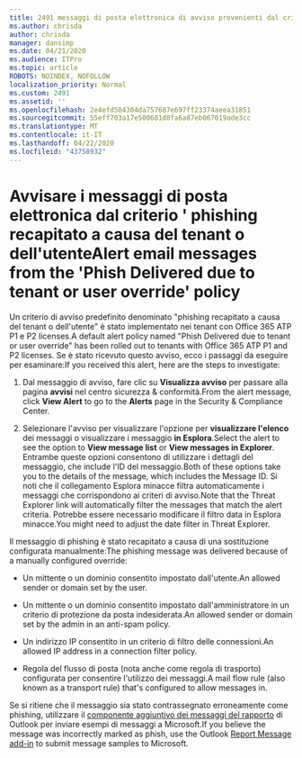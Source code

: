 ```yaml
---
title: 2491 messaggi di posta elettronica di avviso provenienti dal criterio ' phishing recapitato a causa di override del tenant o dell'utente
ms.author: chrisda
author: chrisda
manager: dansimp
ms.date: 04/21/2020
ms.audience: ITPro
ms.topic: article
ROBOTS: NOINDEX, NOFOLLOW
localization_priority: Normal
ms.custom: 2491
ms.assetid: ''
ms.openlocfilehash: 2e4efd504304da757687e697ff23374aeea31851
ms.sourcegitcommit: 55eff703a17e500681d8fa6a87eb067019ade3cc
ms.translationtype: MT
ms.contentlocale: it-IT
ms.lasthandoff: 04/22/2020
ms.locfileid: "43758932"
---
```

# <a name="alert-email-messages-from-the-phish-delivered-due-to-tenant-or-user-override-policy"></a><span data-ttu-id="1a195-102">Avvisare i messaggi di posta elettronica dal criterio ' phishing recapitato a causa del tenant o dell'utente</span><span class="sxs-lookup"><span data-stu-id="1a195-102">Alert email messages from the 'Phish Delivered due to tenant or user override' policy</span></span>

<span data-ttu-id="1a195-103">Un criterio di avviso predefinito denominato "phishing recapitato a causa del tenant o dell'utente" è stato implementato nei tenant con Office 365 ATP P1 e P2 licenses.</span><span class="sxs-lookup"><span data-stu-id="1a195-103">A default alert policy named "Phish Delivered due to tenant or user override" has been rolled out to tenants with Office 365 ATP P1 and P2 licenses.</span></span> <span data-ttu-id="1a195-104">Se è stato ricevuto questo avviso, ecco i passaggi da eseguire per esaminare:</span><span class="sxs-lookup"><span data-stu-id="1a195-104">If you received this alert, here are the steps to investigate:</span></span>

1. <span data-ttu-id="1a195-105">Dal messaggio di avviso, fare clic su **Visualizza avviso** per passare alla pagina **avvisi** nel centro sicurezza & conformità.</span><span class="sxs-lookup"><span data-stu-id="1a195-105">From the alert message, click **View Alert** to go to the **Alerts** page in the Security & Compliance Center.</span></span>

2. <span data-ttu-id="1a195-106">Selezionare l'avviso per visualizzare l'opzione per **visualizzare l'elenco** dei messaggi o visualizzare i messaggio **in Esplora**.</span><span class="sxs-lookup"><span data-stu-id="1a195-106">Select the alert to see the option to **View message list** or **View messages in Explorer**.</span></span> <span data-ttu-id="1a195-107">Entrambe queste opzioni consentono di utilizzare i dettagli del messaggio, che include l'ID del messaggio.</span><span class="sxs-lookup"><span data-stu-id="1a195-107">Both of these options take you to the details of the message, which includes the Message ID.</span></span> <span data-ttu-id="1a195-108">Si noti che il collegamento Esplora minacce filtra automaticamente i messaggi che corrispondono ai criteri di avviso.</span><span class="sxs-lookup"><span data-stu-id="1a195-108">Note that the Threat Explorer link will automatically filter the messages that match the alert criteria.</span></span> <span data-ttu-id="1a195-109">Potrebbe essere necessario modificare il filtro data in Esplora minacce.</span><span class="sxs-lookup"><span data-stu-id="1a195-109">You might need to adjust the date filter in Threat Explorer.</span></span>

<span data-ttu-id="1a195-110">Il messaggio di phishing è stato recapitato a causa di una sostituzione configurata manualmente:</span><span class="sxs-lookup"><span data-stu-id="1a195-110">The phishing message was delivered because of a manually configured override:</span></span>

- <span data-ttu-id="1a195-111">Un mittente o un dominio consentito impostato dall'utente.</span><span class="sxs-lookup"><span data-stu-id="1a195-111">An allowed sender or domain set by the user.</span></span>

- <span data-ttu-id="1a195-112">Un mittente o un dominio consentito impostato dall'amministratore in un criterio di protezione da posta indesiderata.</span><span class="sxs-lookup"><span data-stu-id="1a195-112">An allowed sender or domain set by the admin in an anti-spam policy.</span></span>

- <span data-ttu-id="1a195-113">Un indirizzo IP consentito in un criterio di filtro delle connessioni.</span><span class="sxs-lookup"><span data-stu-id="1a195-113">An allowed IP address in a connection filter policy.</span></span>

- <span data-ttu-id="1a195-114">Regola del flusso di posta (nota anche come regola di trasporto) configurata per consentire l'utilizzo dei messaggi.</span><span class="sxs-lookup"><span data-stu-id="1a195-114">A mail flow rule (also known as a transport rule) that's configured to allow messages in.</span></span>

<span data-ttu-id="1a195-115">Se si ritiene che il messaggio sia stato contrassegnato erroneamente come phishing, utilizzare il [componente aggiuntivo dei messaggi del rapporto](https://support.office.com/article/b5caa9f1-cdf3-4443-af8c-ff724ea719d2) di Outlook per inviare esempi di messaggi a Microsoft.</span><span class="sxs-lookup"><span data-stu-id="1a195-115">If you believe the message was incorrectly marked as phish, use the Outlook [Report Message add-in](https://support.office.com/article/b5caa9f1-cdf3-4443-af8c-ff724ea719d2) to submit message samples to Microsoft.</span></span>
